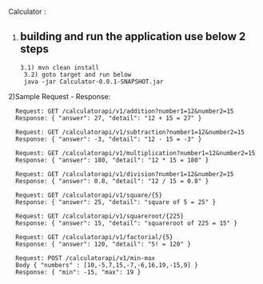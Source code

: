 Calculator :

1) building  and run the application use below 2 steps
   ------------------------------------------------------------------
       3.1) mvn clean install
    	3.2) goto target and run below 
        java -jar Calculator-0.0.1-SNAPSHOT.jar

2)Sample Request - Response:

      Request: GET /calculatorapi/v1/addition?number1=12&number2=15 
      Response: { "answer": 27, "detail": "12 + 15 = 27" }

      Request: GET /calculatorapi/v1/subtraction?number1=12&number2=15
      Response: { "answer": -3, "detail": "12 - 15 = -3" }

      Request: GET /calculatorapi/v1/multiplication?number1=12&number2=15
      Response: { "answer": 180, "detail": "12 * 15 = 180" }

      Request: GET /calculatorapi/v1/division?number1=12&number2=15
      Response: { "answer": 0.8, "detail": "12 / 15 = 0.8" }

      Request: GET /calculatorapi/v1/square/{5}
      Response: { "answer": 25, "detail": "square of 5 = 25" }

      Request: GET /calculatorapi/v1/squareroot/{225}
      Response: { "answer": 15, "detail": "squareroot of 225 = 15" }

      Request: GET /calculatorapi/v1/factorial/{5}
      Response: { "answer": 120, "detail": "5! = 120" }

      Request: POST /calculatorapi/v1/min-max
      Body { "numbers" : [10,-5,7,15,-7,-6,16,19,-15,9] }
      Response: { "min": -15, "max": 19 }